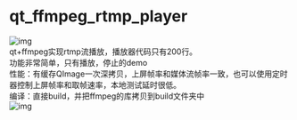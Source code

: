 # qt_ffmpeg_rtmp_player
![img](https://github.com/xssbyte/qt_ffmpeg_rtmp_player_demo/blob/main/res/qt_ffmpeg_rtmp_player.gif)  
qt+ffmpeg实现rtmp流播放，播放器代码只有200行。  
功能非常简单，只有播放，停止的demo  
性能：有缓存QImage一次深拷贝，上屏帧率和媒体流帧率一致，也可以使用定时器控制上屏帧率和取帧速率，本地测试延时很低。  
编译：直接build，并把ffmpeg的库拷贝到build文件夹中  
![img](https://github.com/xssbyte/qt_ffmpeg_rtmp_player_demo/blob/main/res/qt_ffmpeg_rtmp_player.png)  
